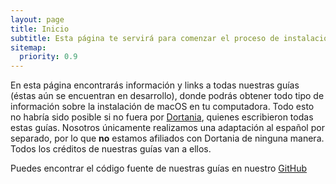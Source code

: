 ```yaml
---
layout: page
title: Inicio
subtitle: Esta página te servirá para comenzar el proceso de instalación de macOS
sitemap:
  priority: 0.9
---
```


En esta página encontrarás información y links a todas nuestras guías (éstas aún se encuentran en desarrollo), donde podrás obtener todo tipo de información sobre la instalación de macOS en tu computadora. Todo esto no habría sido posible si no fuera por [Dortania](https://github.com/dortania), quienes escribieron todas estas guías. Nosotros únicamente realizamos una adaptación al español por separado, por lo que **no** estamos afiliados con Dortania de ninguna manera. Todos los créditos de nuestras guías van a ellos.

Puedes encontrar el código fuente de nuestras guías en nuestro [GitHub](https://github.com/InyextcionES)
